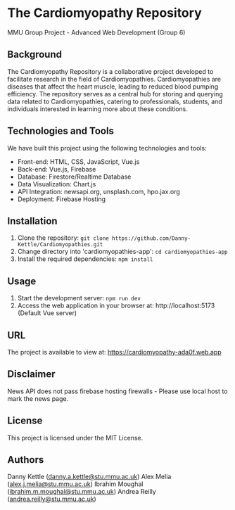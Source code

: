 # The Cardiomyopathy Repository

MMU Group Project - Advanced Web Development (Group 6)

## Background

The Cardiomyopathy Repository is a collaborative project developed to facilitate research in the field of Cardiomyopathies. Cardiomyopathies are diseases that affect the heart muscle, leading to reduced blood pumping efficiency. The repository serves as a central hub for storing and querying data related to Cardiomyopathies, catering to professionals, students, and individuals interested in learning more about these conditions.

## Technologies and Tools

We have built this project using the following technologies and tools:

- Front-end: HTML, CSS, JavaScript, Vue.js
- Back-end: Vue.js, Firebase
- Database: Firestore/Realtime Database
- Data Visualization: Chart.js
- API Integration: newsapi.org, unsplash.com, hpo.jax.org
- Deployment: Firebase Hosting

## Installation

1. Clone the repository: `git clone https://github.com/Danny-Kettle/Cardiomyopathies.git`
2. Change directory into 'cardiomyopathies-app': `cd cardiomyopathies-app`
3. Install the required dependencies: `npm install`

## Usage

1. Start the development server: `npm run dev`
2. Access the web application in your browser at: http://localhost:5173 (Default Vue server)

## URL

The project is available to view at: https://cardiomyopathy-ada0f.web.app

## Disclaimer

News API does not pass firebase hosting firewalls - Please use local host to mark the news page.

## License

This project is licensed under the MIT License.

## Authors

Danny Kettle (danny.a.kettle@stu.mmu.ac.uk)
Alex Melia (alex.j.melia@stu.mmu.ac.uk)
Ibrahim Moughal (ibrahim.m.moughal@stu.mmu.ac.uk)
Andrea Reilly (andrea.reilly@stu.mmu.ac.uk)
